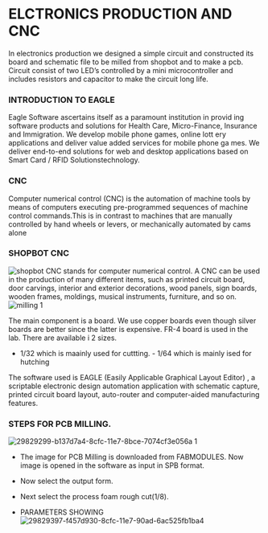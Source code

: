 # ELCTRONICS PRODUCTION AND CNC
In electronics production we designed a simple circuit and constructed its board and schematic file to be milled 
from shopbot and to make a pcb. Circuit consist of two LED’s controlled by a mini microcontroller and includes resistors
and capacitor to make the circuit long life.
### INTRODUCTION TO EAGLE
Eagle Software ascertains itself as a paramount institution in provid ing software products and solutions for Health Care, 
Micro-Finance, Insurance and Immigration. We develop mobile phone games, online lott ery applications and deliver value added 
services for mobile phone ga mes. We deliver end-to-end solutions for web and desktop applications based on Smart Card / RFID
Solutionstechnology.
### CNC
Computer numerical control (CNC) is the automation of machine tools by means of computers executing pre-programmed sequences
of machine control commands.This is in contrast to machines that are manually controlled by hand wheels or levers, or mechanically
automated by cams alone
### SHOPBOT CNC

![shopbot](https://user-images.githubusercontent.com/31272035/30182195-06511c06-9427-11e7-9f32-90650540de7b.jpg)
CNC stands for computer numerical control. A CNC can be used in the production of many different items, such as printed circuit 
board, door carvings, interior and exterior decorations, wood panels, sign boards, wooden frames, moldings, musical instruments, 
furniture, and so on.
![milling 1](https://user-images.githubusercontent.com/31272035/30182205-114141fe-9427-11e7-9a8f-2a05637b636c.jpg)

The main component is a board. We use copper boards even though silver boards are better since the latter is expensive. FR-4 board is used in the lab. There are available i 2 sizes.
- 1/32 which is maainly used for cuttting. - 1/64 which is mainly ised for hutching

The software used is EAGLE (Easily Applicable Graphical Layout Editor) , a scriptable electronic design automation application with schematic capture, printed circuit board layout, auto-router and computer-aided manufacturing features.

###  STEPS FOR PCB MILLING.
![29829299-b137d7a4-8cfc-11e7-8bce-7074cf3e056a 1](https://user-images.githubusercontent.com/31272035/30182247-33c04cfc-9427-11e7-8ed6-e712cddeaa2d.PNG)

* The image for PCB Milling is downloaded from FABMODULES. Now image is opened in the software as input in SPB format.

* Now select the output form.

* Next select the process foam rough cut(1/8). 
* PARAMETERS SHOWING
![29829397-f457d930-8cfc-11e7-90ad-6ac525fb1ba4](https://user-images.githubusercontent.com/31272035/30182814-3bd15e2a-9429-11e7-81b3-6030333d8cb1.PNG) 

 
 


